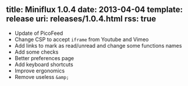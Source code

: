 title: Miniflux 1.0.4
date: 2013-04-04
template: release
uri: releases/1.0.4.html
rss: true
---

* Update of PicoFeed
* Change CSP to accept `iframe` from Youtube and Vimeo
* Add links to mark as read/unread and change some functions names
* Add some checks
* Better preferences page
* Add keyboard shortcuts
* Improve ergonomics
* Remove useless `&amp;`
